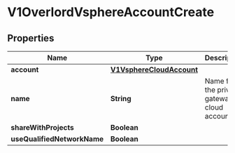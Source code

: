 # V1OverlordVsphereAccountCreate

## Properties
Name | Type | Description | Notes
------------ | ------------- | ------------- | -------------
**account** | [**V1VsphereCloudAccount**](V1VsphereCloudAccount.md) |  |  [optional]
**name** | **String** | Name for the private gateway &amp; cloud account |  [optional]
**shareWithProjects** | **Boolean** |  |  [optional]
**useQualifiedNetworkName** | **Boolean** |  |  [optional]
